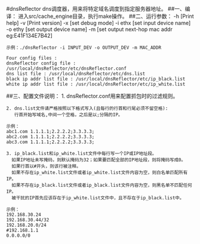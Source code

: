 #dnsReflector
    dns调度器，用来将特定域名调度到指定服务器地址。
##一、编译：
    进入src/cache_engine目录，执行make操作。
##二、运行参数：
    -h              [Print help]
    -v              [Print version]
    -x              [set debug mode]
    -i ethx         [set input device name]
    -o ethy         [set output device name]
    -m              [set output next-hop mac addr eg:E41F134E7B42]
    
    示例：./dnsReflector -i INPUT_DEV -o OUTPUT_DEV -m MAC_ADDR
    
    Four config files : 
    dnsReflector config file : /usr/local/dnsReflector/etc/dnsReflector.conf 
    dns list file : /usr/local/dnsReflector/etc/dns.list 
    black ip addr list file : /usr/local/dnsReflector/etc/ip_black.list 
    white ip addr list file : /usr/local/dnsReflector/etc/ip_white.list 
##三、配置文件说明：
    1. dnsReflector.conf用来配置抓包时的过滤规则。
    
    2. dns.list文件请严格按照以下格式写入(且每行的行首和行尾必须不留空格):
       行首开始写域名,中间一个空格，之后是以;分隔的IP。
    
    示例：
    abc1.com 1.1.1.1;2.2.2.2;3.3.3.3;
    abc2.com 1.1.1.1;2.2.2.2;3.3.3.3;
    abc3.com 1.1.1.1;2.2.2.2;3.3.3.3;
    
    3. ip_black.list和ip_white.list文件中每行写一个IP或IP地址段。
      如果IP地址未写掩码，则默认掩码为32；如果要匹配全部的IP地址段，则将掩码写成0。
      如果行首以#开头，则该行被注释。
      如果不存在ip_white.list文件或者ip_white.list文件内容为空，则白名单匹配所有IP。
      如果不存在ip_black.list文件或者ip_black.list文件内容为空，则黑名单不匹配任何IP。
      被干扰的IP首先应该存在于ip_white.list文件中，且不存在于ip_black.list中。
    
    示例：
    192.168.30.24
    192.168.30.44/32
    192.168.20.0/24
    #192.168.1.1
    0.0.0.0/0
